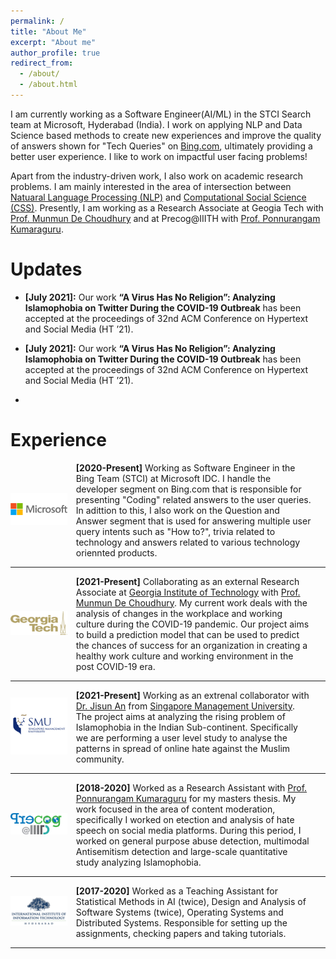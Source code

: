 ```yaml
---
permalink: /
title: "About Me"
excerpt: "About me"
author_profile: true
redirect_from: 
  - /about/
  - /about.html
---
```

<p style="font-size=1.15vw;">
I am currently working as a Software Engineer(AI/ML) in the STCI Search team at Microsoft, Hyderabad (India). I work on applying NLP and Data Science based methods to create new experiences and improve the quality of answers shown for "Tech Queries" on <a href="https://www.bing.com/">Bing.com</a>, ultimately providing a better user experience. I like to work on impactful user facing problems!
</p>

<p style="font-size=1.15vw;">
Apart from the industry-driven work, I also work on academic research problems. I am mainly interested in the area of intersection between  <a href="https://en.wikipedia.org/wiki/Natural_language_processing">Natuaral Language Processing (NLP)</a> and <a href="https://en.wikipedia.org/wiki/Computational_social_science">Computational Social Science (CSS)</a>. Presently, I am working as a Research Associate at Geogia Tech with <a href="http://www.munmund.net/">Prof. Munmun De Choudhury</a> and at Precog@IIITH with <a href="https://precog.iiitd.edu.in/ ">Prof. Ponnurangam Kumaraguru</a>.
</p>

Updates
======

* <p style="font-size=1.15vw;"><b>[July 2021]:</b> Our work <b>“A Virus Has No Religion”: Analyzing Islamophobia on Twitter During the COVID-19 Outbreak</b> has been accepted at the proceedings of 32nd ACM Conference on Hypertext and Social Media (HT ’21).<p>
* <p style="font-size=1.15vw;"><b>[July 2021]:</b> Our work <b>“A Virus Has No Religion”: Analyzing Islamophobia on Twitter During the COVID-19 Outbreak</b> has been accepted at the proceedings of 32nd ACM Conference on Hypertext and Social Media (HT ’21).<p>
*

Experience
======

<div class="row"> 
  <span style="width:20%; height:auto; display: inline-block; justify-content:center; vertical-align: middle;"><img src="/images/ms_logo.png" alt="Microsoft Icon" style="max-width:90%; height:auto; object-fit: contain; margin:auto;"></span>
  <span style="width:75%; height:auto; display: inline-block; vertical-align: middle;font-size=1.15vw;"><b>[2020-Present]</b> Working as Software Engineer in the Bing Team (STCI) at Microsoft IDC. I handle the developer segment on Bing.com that is responsible for presenting "Coding" related answers to the user queries. In adittion to this, I also work on the Question and Answer segment that is used for answering multiple user query intents such as "How to?", trivia related to technology and answers related to various technology oriennted products.</span>
</div>

------

<div class="row"> 
  <span style="width:20%; height:auto; display: inline-block; justify-content:center; vertical-align: middle;"><img src="/images/gt_logo.png" alt="Georgia Tech Icon" style="max-width:90%; height:auto; object-fit: contain; margin:auto;"></span>
  <span style="width:75%; height:auto; display: inline-block; vertical-align: middle;font-size=1.15vw;"><b>[2021-Present]</b> Collaborating as an external Research Associate at <a href="https://www.gatech.edu/">Georgia Institute of Technology</a> with <a href="http://www.munmund.net/">Prof. Munmun De Choudhury</a>. My current work deals with the analysis of changes in the workplace and working culture during the COVID-19 pandemic. Our project aims to build a prediction model that can be used to predict the chances of success for an organization in creating a healthy work culture and working environment in the post COVID-19 era.</span>
</div>

------

<div class="row"> 
  <span style="width:20%; height:auto; display: inline-block; justify-content:center; vertical-align: middle;"><img src="/images/smu_logo.jpeg" alt="SMU Icon" style="max-width:90%; height:auto; object-fit: contain; margin:auto;"></span>
  <span style="width:75%; height:auto; display: inline-block; vertical-align: middle;font-size=1.15vw;"><b>[2021-Present]</b> Working as an extrenal collaborator with <a href="https://jisun.me/">Dr. Jisun An</a> from <a href="https://www.smu.edu.sg/">Singapore Management University</a>. The project aims at analyzing the rising problem of Islamophobia in the Indian Sub-continent. Specifically we are performing a user level study to analyse the patterns in spread of online hate against the Muslim community.</span>
</div>

------

<div class="row"> 
  <span style="width:20%; height:auto; display: inline-block; justify-content:center; vertical-align: middle;"><img src="/images/precog_logo.png" alt="Precog Icon" style="max-width:90%; height:auto; object-fit: contain; margin:auto;"></span>
  <span style="width:75%; height:auto; display: inline-block; vertical-align: middle;font-size=1.15vw;"><b>[2018-2020]</b> Worked as a Research Assistant with <a href="https://precog.iiit.ac.in/">Prof. Ponnurangam Kumaraguru</a> for my masters thesis. My work focused in the area of content moderation, specifically I worked on etection and analysis of hate speech on social media platforms. During this period, I worked on general purpose abuse detection, multimodal Antisemitism detection and large-scale quantitative study analyzing Islamophobia.</span>
</div>

------

<div class="row"> 
  <span style="width:20%; height:auto; display: inline-block; justify-content:center; vertical-align: middle;"><img src="/images/iiit_logo.png" alt="IIIT Hyderabad Icon" style="max-width:90%; height:auto; object-fit: contain; margin:auto;"></span>
  <span style="width:75%; height:auto; display: inline-block; vertical-align: middle;font-size=1.15vw;"><b>[2017-2020]</b> Worked as a Teaching Assistant for Statistical Methods in AI (twice), Design and Analysis of Software Systems (twice), Operating Systems and Distributed Systems. Responsible for setting up the assignments, checking papers and taking tutorials.</span>
</div>

------







